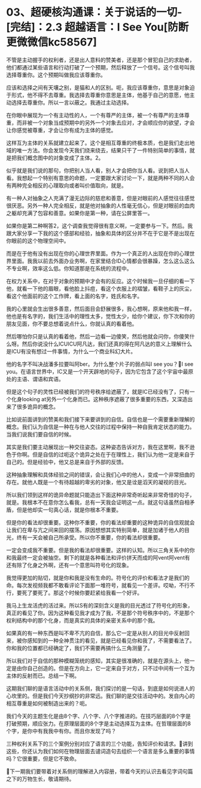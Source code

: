 # 03、超硬核沟通课：关于说话的一切-[完结]：2.3 超越语言：I See You[防断更微微信kc58567]

不管是主动握手的权利者，还是出人意料的赞美者，还是那个冒犯自己的求助者，他们都通过某些语言和行动打破了一个预期，然后释放了一个信号。这个信号叫我选择尊重你。这个预期叫做我应该尊重你。

应该和选择之间有天壤之别，是猫和人的区别。呃，我应该尊重你，意思是对象迫于形式，他不得不去尊重。我选择去尊重你意思是主体，他基于自己的意愿，他主动选择去尊重你。所以一言以蔽之。我通过主动选择。

在你眼中展现为一个有主动性的人，一个有尊严的主体，被一个有尊严的主体尊重，而非被一个对象当成预期中的另外一个对象去应对，才会顺应你的欲望，才会让你感觉被尊重，才会让你有成为主体的感觉。

这样互为主体的关系就建立起来了。这个是相互尊重的终极本质，也是我们走出地域的唯一方法。你会发现今天我们绕来绕去，结果只干了一件特别简单的事情，就是把我们概念图中的对象变成了主体。2。

似乎就是我们说的那句，你把别人当人看，别人才会把你当人看。说到把人当人看。我想起一个特别有意思的命题，一定要跟大家讨论一下，就是两种不同的人会有两种完全相反的心理取向或者叫价值取向，就是。

有一种人对抽象之人充满了漫无边际的慈悲和善意，但是对眼前的人感觉往往感觉很厌恶。另外一种人完全相反，就是他对抽象的人性毫无信心，但是对眼前的血肉之躯却充满了包容和善意。如果你是第一种，请在公屏里答一。

如果你是第二种啊答2，这个调查我觉得很有意义啊，一定要参与一下。然后。我跟大家分享一下我的这个感部和经验，抽象和具体的区分并不在于它是不是出现在你眼前的这个物理空间中。

而是在于他有没有出现在你的心理世界里面。作为一个真正的人出现在你的心理世界里面。我我以前去外面办业务啊，在家里结合ID心情都会很暴躁，怎么这么这么不专业啊，效率这么低。你知道那是在系统的流程中。

在权力关系中，在对于对象的预期中才会有的反应。这个时候我一旦仔细的看一下他，就看一下他的眉眼，看他脸上抖痘，看这个衣服上的褶皱，看鞋子上的灰尘，看这个他面前的这个工作牌，看上面的名字，姓氏和名字。

我的心里就会生出很多善意，然后面目会舒展很多，我心想啊，原来他和我一样，他也是有名字的，我们生活中的理性太多，觉性太少，给你个建议，你下次和你的朋友见面，你不要总想着说点什么，你就认真的看着他。

然后哪怕你只是认真的看着他，然后一边看一边傻笑，然后他就会问你，你傻笑什么呀。然后你说没什么ICUICU阿凡达，我们还真的得在阿凡达的意义上理解什么是ICU有没有想过一件事情，为什么一个商业科幻大片。

他的名字不叫决战潘多拉要叫阿ber。为什么整个片子的弱点叫I see you？🎼I see you。在语言世界中，IC又是一个开天辟地的句子，因为它包含了这个宇宙中最原处的主语、谓语和宾语。

但是这个句子的灵性已经被我们的符号秩序给遮蔽了，就是IC已经没有了，只有一个化身looking at另外一个化身而已。这种秩序遮蔽了很多重要的东西，又深造出来了很多诡异的概念。

比如说前面讲到的赞美和我们接下来要讲到的自信。自信也是一个需要重新理解的概念。我们认为自信是一种在与他人交往的过程中保持一种自我肯定状态的能力。当我们说我们要自信的时候。

其实是我们要主动展现出一种交往姿态。这种姿态告诉对方，我在这里啊，我不逊色于你啊。但是自信的过呃这个诡异之处在于在理性上，我们认为他一定是来自于自己的。但是经验中，他又总是来自于外部的反馈。

这种抽象理解和具体经验之间的错误，会让我们心中的他人，变成一个非常扭曲的存在。就他人既是一个有待超越的卑劣的对象，他又是诠是滔天的凝视的目光。

所以我们领到这样的诡异命题就只能造出下面这种非常奇听起来非常奇怪的句子，就是。我根本不在意你怎么看我，总有一天我会证明这一点。就这句话虽然自相矛盾，但是他却实一句真心话，就是你根本不重要。

但是你的看法却很重要。这种你不重要，你的看法却重要的这种诡异的自信观就会让我们在卑与亢之间来回的摆荡。原因想想其实特别简单，就是加诸于他人的目光，终有一天会被自己所承受。所以你不重要，你的看法却很重要。

一定会变成我不重要。但是我的看法却很重要。这样的认知。所以三角关系中的你和我最终一定会被抽空。剩下的就是各种看法和评价拼天而成的阿vent阿vent有还有除了化身之外啊，还有一个意思叫符号化的现象。

我觉得更加的贴切，就是你和我是没有生命的。符号化的评价和看法才是我们的命。每次发视频我都不敢看评论下面那一堆符号，就看见一个差评。哎呦，不行不行，要死了要死了。那这个时候你要赶紧给我看一个好评。

我马上生龙活虎的活过来。所以S有的深刻含义是我的目光透过了符号化的形象，真正的看见了你。因为这种看见我才成为了我，不是那个符号秩序中的，不是那个权利结构中的那个化身，而是真实的具体的亲密关系中的那个我。

如果真的有一种东西是叫不卑不亢的自信，那么它一定是从别人的目光中反射回来，被你感知到的一种全神贯注的看见，就是已经看见你和我了，不需要看法了。你和我的位置都已经确定了，我们不需要再搞什么三角测量了。

所以我们对于自信的那种模糊笼统的感知，其实是很准确的，就是在源头上，他一定是由你自己创造的。但是在方向上，它一定来自于对方，只不过中间有一个互为主体的反射而已。总结一下啊。

这期我们聊的是语言活动中的关系侧，我们探讨的是一句话，到底是如何说进人的心坎里的。但是我们今天抄纲抄的非常远。我们聊的是交往活动中的。发自内心的相互尊重是如何被制造出来的？呃。

我们今天的主题生化是由8个字、八个字、八个字推进的。在技巧层面的8个字是打破预期，顺应张力。在原理层面的8个字是主动选择互为主体。在哲理层面的8个字，是你中有我我中有你。而且你发现了吗？

三种权利关系下的三个案例分别对应了语言的三个功能，告知评价和请求。🎼讲到这些，你还认为我们如何在物理层面去谴词造句去组织一个语言是多么重要的事情吗？它很重要，但是它不致命。

🎼下一期我们要带着对关系侧的理解进入内容册，带着今天的认识去看见字词句篇之下的万物生长，敬请期待。